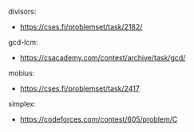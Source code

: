 divisors:
- https://cses.fi/problemset/task/2182/

gcd-lcm:
- https://csacademy.com/contest/archive/task/gcd/

mobius:
- https://cses.fi/problemset/task/2417

simplex:
- https://codeforces.com/contest/605/problem/C

